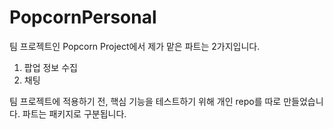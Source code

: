 ﻿# PopcornPersonal
팀 프로젝트인 Popcorn Project에서 제가 맡은 파트는 2가지입니다.
1. 팝업 정보 수집
2. 채팅

팀 프로젝트에 적용하기 전, 핵심 기능을 테스트하기 위해
개인 repo를 따로 만들었습니다.
파트는 패키지로 구분됩니다. 
